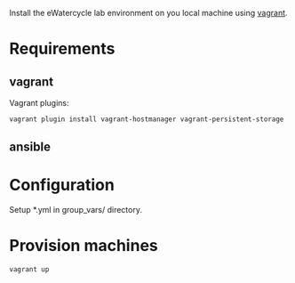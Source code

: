 Install the eWatercycle lab environment on you local machine using [vagrant](https://www.vagrantup.com).

# Requirements

## vagrant

Vagrant plugins:

```bash
vagrant plugin install vagrant-hostmanager vagrant-persistent-storage
```

## ansible

# Configuration

Setup *.yml in group_vars/ directory.

# Provision machines

```bash
vagrant up
```